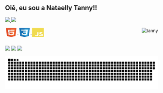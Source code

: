 ## Oiê, eu sou a Nataelly Tanny!! 

<div>
 <a href="https://github.com/nataellytanny">
 <img height="180em" src="https://github-readme-stats.vercel.app/api?username=nataellytanny&show_icons=true&theme=midnight-purple&include_all_commits=true&count_private=true"/>
 <img height="180em" src="https://github-readme-stats.vercel.app/api/top-langs/?username=nataellytanny&layout=compact&langs_count=7&theme=midnight-purple"/>
</div>
<div style="display: inline_block"><br>
 <img align="center" alt="tanny-HTML" height="30" width="40" src="https://raw.githubusercontent.com/devicons/devicon/master/icons/html5/html5-original.svg">
 <img align="center" alt="tanny-CSS" height="30" width="40" src="https://raw.githubusercontent.com/devicons/devicon/master/icons/css3/css3-original.svg">
 <img align="center" alt="tanny-Js" height="30" width="40" src="https://raw.githubusercontent.com/devicons/devicon/master/icons/javascript/javascript-plain.svg">
 <img align="right" alt="tanny" src="https://i.picasion.com/pic91/72e9eba1b4815e1df810ebed3de44579.gif">
</div>

## 

 <div> 
  <a href="https://www.linkedin.com/in/nataellytanny/" target="_blank"><img src="https://img.shields.io/badge/-LinkedIn-%230077B5?style=for-the-badge&logo=linkedin&logoColor=white" target="_blank"></a> 
  <a href = "mailto:tannykotake@gmail.com"><img src="https://img.shields.io/badge/-Gmail-%23333?style=for-the-badge&logo=gmail&logoColor=white" target="_blank"></a>
  <a href="https://instagram.com/kotaketanny" target="_blank"><img src="https://img.shields.io/badge/-Instagram-%23E4405F?style=for-the-badge&logo=instagram&logoColor=white" target="_blank"></a>
  
  ![Snake animation](https://github.com/nataellytanny/nataellytanny/blob/output/github-contribution-grid-snake.svg)
  
 </div>
 
 
